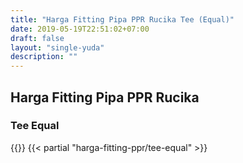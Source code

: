 ```yaml
---
title: "Harga Fitting Pipa PPR Rucika Tee (Equal)"
date: 2019-05-19T22:51:02+07:00
draft: false
layout: "single-yuda"
description: ""
---
```


## Harga Fitting Pipa PPR Rucika
### Tee Equal
{{<kontak-button>}}
{{< partial "harga-fitting-ppr/tee-equal" >}}
